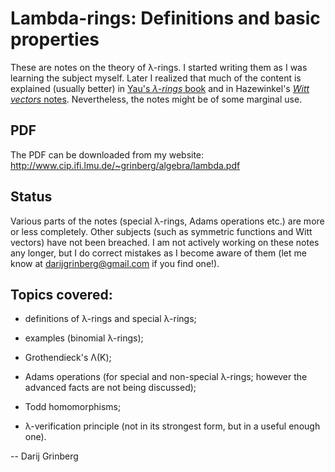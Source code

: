# Lambda-rings: Definitions and basic properties

These are notes on the theory of &lambda;-rings.
I started writing them as I was learning the subject myself.
Later I realized that much of the content is explained (usually
better) in
[Yau's *&lambda;-rings* book](http://www.worldscientific.com/worldscibooks/10.1142/7664)
and in Hazewinkel's
[*Witt vectors* notes](https://arxiv.org/abs/0804.3888).
Nevertheless, the notes might be of some marginal use.

## PDF

The PDF can be downloaded from my website:
http://www.cip.ifi.lmu.de/~grinberg/algebra/lambda.pdf

## Status

Various parts of the notes (special &lambda;-rings, Adams
operations etc.) are more or less completely.
Other subjects (such as symmetric functions and Witt
vectors) have not been breached.
I am not actively working on these notes any longer,
but I do correct mistakes as I become aware of them
(let me know at darijgrinberg@gmail.com if you find one!).

## Topics covered:

* definitions of &lambda;-rings and special &lambda;-rings;

* examples (binomial &lambda;-rings);

* Grothendieck's &Lambda;(K);

* Adams operations (for special and non-special &lambda;-rings;
  however the advanced facts are not being discussed);

* Todd homomorphisms;

* &lambda;-verification principle (not in its strongest form,
  but in a useful enough one).

-- Darij Grinberg
